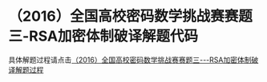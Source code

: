 # （2016）全国高校密码数学挑战赛赛题三-RSA加密体制破译解题代码

具体解题过程请点击[（2016）全国高校密码数学挑战赛赛题三---RSA加密体制破译解题过程](https://blog.csdn.net/Ericsyj/article/details/122398069)
